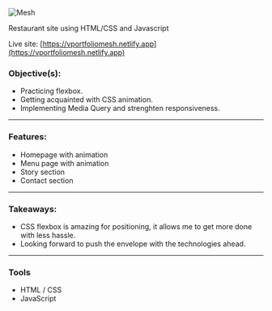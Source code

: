 ![Mesh](https://user-images.githubusercontent.com/76098947/163687229-67a31c9d-988d-423a-a55e-ac29a21d74eb.gif)

Restaurant site using HTML/CSS and Javascript

Live site: [https://vportfoliomesh.netlify.app](https://vportfoliomesh.netlify.app)

### Objective(s):

- Practicing flexbox. 
- Getting acquainted with CSS animation.
- Implementing Media Query and strenghten responsiveness.

<hr/>

### Features:

- Homepage with animation
- Menu page with animation 
- Story section
- Contact section

<hr/>

### Takeaways:

- CSS flexbox is amazing for positioning, it allows me to get more done with less hassle.
- Looking forward to push the envelope with the technologies ahead. 

<hr/>

### Tools

- HTML / CSS
- JavaScript
